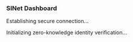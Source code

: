 ### SINet Dashboard

Establishing secure connection...

Initializing zero-knowledge identity verification...